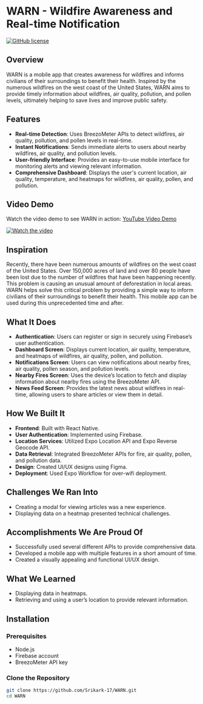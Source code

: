 # WARN - Wildfire Awareness and Real-time Notification

[![GitHub license](https://img.shields.io/badge/license-MIT-blue.svg)](https://github.com/Srikark-17/WARN/blob/main/LICENSE)

## Overview

WARN is a mobile app that creates awareness for wildfires and informs civilians of their surroundings to benefit their health. Inspired by the numerous wildfires on the west coast of the United States, WARN aims to provide timely information about wildfires, air quality, pollution, and pollen levels, ultimately helping to save lives and improve public safety.

## Features

- **Real-time Detection**: Uses BreezoMeter APIs to detect wildfires, air quality, pollution, and pollen levels in real-time.
- **Instant Notifications**: Sends immediate alerts to users about nearby wildfires, air quality, and pollution levels.
- **User-friendly Interface**: Provides an easy-to-use mobile interface for monitoring alerts and viewing relevant information.
- **Comprehensive Dashboard**: Displays the user's current location, air quality, temperature, and heatmaps for wildfires, air quality, pollen, and pollution.

## Video Demo

Watch the video demo to see WARN in action: [YouTube Video Demo](https://youtu.be/YbWc6DD5FKI)

[![Watch the video](https://img.youtube.com/vi/YbWc6DD5FKI/0.jpg)](https://youtu.be/YbWc6DD5FKI)

## Inspiration

Recently, there have been numerous amounts of wildfires on the west coast of the United States. Over 150,000 acres of land and over 80 people have been lost due to the number of wildfires that have been happening recently. This problem is causing an unusual amount of deforestation in local areas. WARN helps solve this critical problem by providing a simple way to inform civilians of their surroundings to benefit their health. This mobile app can be used during this unprecedented time and after.

## What It Does

- **Authentication**: Users can register or sign in securely using Firebase’s user authentication.
- **Dashboard Screen**: Displays current location, air quality, temperature, and heatmaps of wildfires, air quality, pollen, and pollution.
- **Notifications Screen**: Users can view notifications about nearby fires, air quality, pollen season, and pollution levels.
- **Nearby Fires Screen**: Uses the device’s location to fetch and display information about nearby fires using the BreezoMeter API.
- **News Feed Screen**: Provides the latest news about wildfires in real-time, allowing users to share articles or view them in detail.

## How We Built It

- **Frontend**: Built with React Native.
- **User Authentication**: Implemented using Firebase.
- **Location Services**: Utilized Expo Location API and Expo Reverse Geocode API.
- **Data Retrieval**: Integrated BreezoMeter APIs for fire, air quality, pollen, and pollution data.
- **Design**: Created UI/UX designs using Figma.
- **Deployment**: Used Expo Workflow for over-wifi deployment.

## Challenges We Ran Into

- Creating a modal for viewing articles was a new experience.
- Displaying data on a heatmap presented technical challenges.

## Accomplishments We Are Proud Of

- Successfully used several different APIs to provide comprehensive data.
- Developed a mobile app with multiple features in a short amount of time.
- Created a visually appealing and functional UI/UX design.

## What We Learned

- Displaying data in heatmaps.
- Retrieving and using a user’s location to provide relevant information.

## Installation

### Prerequisites

- Node.js
- Firebase account
- BreezoMeter API key

### Clone the Repository

```bash
git clone https://github.com/Srikark-17/WARN.git
cd WARN
